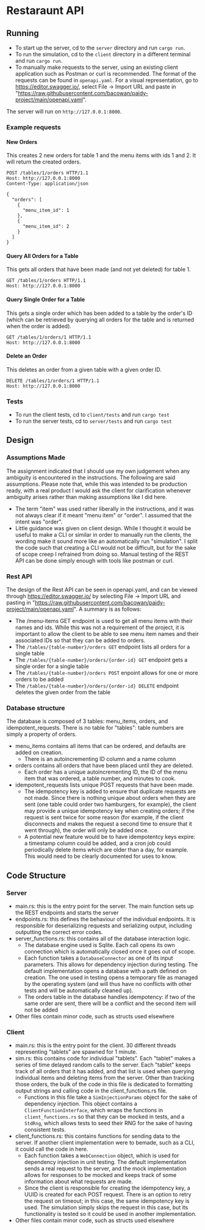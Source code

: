 # Restaraunt API
## Running
- To start up the server, cd to the `server` directory and run `cargo run`.
- To run the simulation, cd to the `client` directory in a different terminal and run `cargo run`.
- To manually make requests to the server, using an existing client application such as Postman or curl is recommended. The format of the requests can be found in `openapi.yaml`. For a visual representation, go to https://editor.swagger.io/, select File -> Import URL and paste in "https://raw.githubusercontent.com/bacowan/paidy-project/main/openapi.yaml".

The server will run on `http://127.0.0.1:8000`.

### Example requests
#### New Orders
This creates 2 new orders for table 1 and the menu items with ids 1 and 2. It will return the created orders.
```http
POST /tables/1/orders HTTP/1.1
Host: http://127.0.0.1:8000
Content-Type: application/json

{
  "orders": [
    {
      "menu_item_id": 1
    },
    {
      "menu_item_id": 2
    }
  ]
}

```
#### Query All Orders for a Table
This gets all orders that have been made (and not yet deleted) for table 1.
```http
GET /tables/1/orders HTTP/1.1
Host: http://127.0.0.1:8000
```
#### Query Single Order for a Table
This gets a single order which has been added to a table by the order's ID (which can be retrieved by querying all orders for the table and is returned when the order is added).
```http
GET /tables/1/orders/1 HTTP/1.1
Host: http://127.0.0.1:8000
```
#### Delete an Order
This deletes an order from a given table with a given order ID.
```http
DELETE /tables/1/orders/1 HTTP/1.1
Host: http://127.0.0.1:8000
```
### Tests
- To run the client tests, cd to `client/tests` and run `cargo test`
- To run the server tests, cd to `server/tests` and run `cargo test`
## Design
### Assumptions Made
The assignment indicated that I should use my own judgement when any ambiguity is encountered in the instructions. The following are said assumptions. Please note that, while this was intended to be production ready, with a real product I would ask the client for clarification whenever ambiguity arises rather than making assumptions like I did here.
- The term "item" was used rather liberally in the instructions, and it was not always clear if it meant "menu item" or "order". I assumed that the intent was "order".
- Little guidance was given on client design. While I thought it would be useful to make a CLI or similar in order to manually run the clients, the wording make it sound more like an automatically run "simulation". I split the code such that creating a CLI would not be difficult, but for the sake of scope creep I refrained from doing so. Manual testing of the REST API can be done simply enough with tools like postman or curl.
### Rest API
The design of the Rest API can be seen in openapi.yaml, and can be viewed through https://editor.swagger.io/ by selecting File -> Import URL and pasting in "https://raw.githubusercontent.com/bacowan/paidy-project/main/openapi.yaml". A summary is as follows:
- The /menu-items GET endpoint is used to get all menu items with their names and ids. While this was not a requirement of the project, it is important to allow the client to be able to see menu item names and their associated IDs so that they can be added to orders.
- The `/tables/{table-number}/orders GET` endpoint lists all orders for a single table
- The `/tables/{table-number}/orders/{order-id} GET` endpoint gets a single order for a single table
- The `/tables/{table-number}/orders POST` enpoint allows for one or more orders to be added
- The `/tables/{table-number}/orders/{order-id} DELETE` endpoint deletes the given order from the table
### Database structure
The database is composed of 3 tables: menu_items, orders, and idempotent_requests. There is no table for "tables": table numbers are simply a property of orders.
- menu_items contains all items that can be ordered, and defaults are added on creation.
  - There is an autoincrementing ID column and a name column
- orders contains all orders that have been placed until they are deleted.
  - Each order has a unique autoincrementing ID, the ID of the menu item that was ordered, a table number, and minutes to cook.
- idempotent_requests lists unique POST requests that have been made.
  - The idempotency key is added to ensure that duplicate requests are not made. Since there is nothing unique about orders when they are sent (one table could order two hamburgers, for example), the client may provide a unique idempotency key when creating orders; if the request is sent twice for some reason (for example, if the client disconnects and makes the request a second time to ensure that it went through), the order will only be added once.
  - A potential new feature would be to have idempotentcy keys expire: a timestamp column could be added, and a cron job could periodically delete items which are older than a day, for example. This would need to be clearly documented for uses to know.
## Code Structure
### Server
- main.rs: this is the entry point for the server. The main function sets up the REST endpoints and starts the server
- endpoints.rs: this defines the behaviour of the individual endpoints. It is responsible for deserializing requests and serializing output, including outputting the correct error codes.
- server_functions.rs: this contains all of the database interaction logic.
  - The database engine used is Sqlite. Each call opens its own connection which is automatically closed once it goes out of scope.
  - Each function takes a `DatabaseConnector` as one of its input parameters. This allows for dependency injection during testing. The default implementation opens a database with a path defined on creation. The one used in testing opens a temporary file as managed by the operating system (and will thus have no conflicts with other tests and will be automatically cleaned up).
  - The orders table in the database handles idempotency: if two of the same order are sent, there will be a conflict and the second item will not be added
- Other files contain minor code, such as structs used elsewhere
### Client
- main.rs: this is the entry point for the client. 30 different threads representing "tablets" are spawned for 1 minute.
- sim.rs: this contains code for individual "tablets". Each "tablet" makes a series of time delayed random calls to the server. Each "tablet" keeps track of all orders that it has added, and that list is used when querying individual items and deleting items from the server. Other than tracking those orders, the bulk of the code in this file is dedicated to formatting output strings and calling code in the client_functions.rs file.
  - Functions in this file take a `SimInjectionParams` object for the sake of dependency injection. This object contains a `ClientFunctionInterface`, which wraps the functions in `client_functions.rs` so that they can be mocked in tests, and a `StdRng`, which allows tests to seed their RNG for the sake of having consistent tests.
- client_functions.rs: this contains functions for sending data to the server. If another client implementation were to bemade, such as a CLI, it could call the code in here.
  - Each function takes a `WebConnection` object, which is used for dependency injection in unit testing. The default implementation sends a real request to the server, and the mock implementation allows for responses to be mocked and keeps track of some information about what requests are made.
  - Since the client is responsible for creating the idempotency key, a UUID is created for each POST request. There is an option to retry the request on timeout; in this case, the same idempotency key is used. The simulation simply skips the request in this case, but its functionality is tested so it could be used in another implementation.
- Other files contain minor code, such as structs used elsewhere
